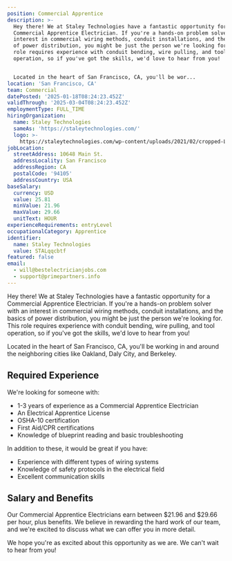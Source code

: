 ```yaml
---
position: Commercial Apprentice
description: >-
  Hey there! We at Staley Technologies have a fantastic opportunity for a
  Commercial Apprentice Electrician. If you're a hands-on problem solver with an
  interest in commercial wiring methods, conduit installations, and the basics
  of power distribution, you might be just the person we're looking for. This
  role requires experience with conduit bending, wire pulling, and tool
  operation, so if you've got the skills, we'd love to hear from you! 


  Located in the heart of San Francisco, CA, you'll be wor...
location: 'San Francisco, CA'
team: Commercial
datePosted: '2025-01-18T08:24:23.452Z'
validThrough: '2025-03-04T08:24:23.452Z'
employmentType: FULL_TIME
hiringOrganization:
  name: Staley Technologies
  sameAs: 'https://staleytechnologies.com/'
  logo: >-
    https://staleytechnologies.com/wp-content/uploads/2021/02/cropped-Logo_StaleyTechnologies.png
jobLocation:
  streetAddress: 10648 Main St.
  addressLocality: San Francisco
  addressRegion: CA
  postalCode: '94105'
  addressCountry: USA
baseSalary:
  currency: USD
  value: 25.81
  minValue: 21.96
  maxValue: 29.66
  unitText: HOUR
experienceRequirements: entryLevel
occupationalCategory: Apprentice
identifier:
  name: Staley Technologies
  value: STALqqcbtf
featured: false
email:
  - will@bestelectricianjobs.com
  - support@primepartners.info
---
```




Hey there! We at Staley Technologies have a fantastic opportunity for a Commercial Apprentice Electrician. If you're a hands-on problem solver with an interest in commercial wiring methods, conduit installations, and the basics of power distribution, you might be just the person we're looking for. This role requires experience with conduit bending, wire pulling, and tool operation, so if you've got the skills, we'd love to hear from you! 

Located in the heart of San Francisco, CA, you'll be working in and around the neighboring cities like Oakland, Daly City, and Berkeley. 

## Required Experience

We're looking for someone with:

- 1-3 years of experience as a Commercial Apprentice Electrician
- An Electrical Apprentice License
- OSHA-10 certification
- First Aid/CPR certifications
- Knowledge of blueprint reading and basic troubleshooting 

In addition to these, it would be great if you have:

- Experience with different types of wiring systems
- Knowledge of safety protocols in the electrical field
- Excellent communication skills

## Salary and Benefits

Our Commercial Apprentice Electricians earn between $21.96 and $29.66 per hour, plus benefits. We believe in rewarding the hard work of our team, and we're excited to discuss what we can offer you in more detail. 

We hope you're as excited about this opportunity as we are. We can't wait to hear from you!
